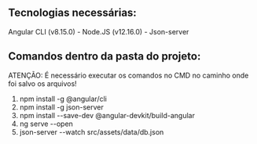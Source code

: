 ## Tecnologias necessárias:

Angular CLI (v8.15.0) - 
Node.JS (v12.16.0) - 
Json-server

## Comandos dentro da pasta do projeto:

ATENÇÃO: É necessário executar os comandos no CMD no caminho onde foi salvo os arquivos!

1. npm install -g @angular/cli
2. npm install -g json-server
3. npm install --save-dev @angular-devkit/build-angular
4. ng serve --open
5. json-server --watch src/assets/data/db.json
